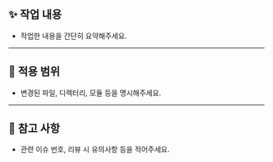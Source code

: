## ✨ 작업 내용
- 작업한 내용을 간단히 요약해주세요.

---

## 📝 적용 범위
- 변경된 파일, 디렉터리, 모듈 등을 명시해주세요.

---

## 📌 참고 사항
- 관련 이슈 번호, 리뷰 시 유의사항 등을 적어주세요.